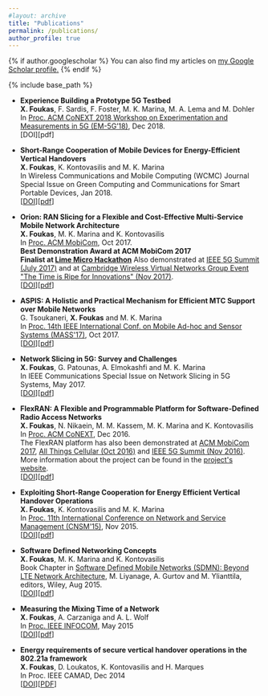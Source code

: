 ```yaml
---
#layout: archive
title: "Publications"
permalink: /publications/
author_profile: true
---
```


{% if author.googlescholar %}
  You can also find my articles on <u><a href="{{author.googlescholar}}">my Google Scholar profile</a>.</u>
{% endif %}

{% include base_path %}

* **Experience Building a Prototype 5G Testbed**  
  **X. Foukas**, F. Sardis, F. Foster, M. K. Marina, M. A. Lema and M. Dohler  
  In [Proc. ACM CoNEXT 2018 Workshop on Experimentation and Measurements in 5G (EM-5G’18)](https://conferences2.sigcomm.org/co-next/2018/#!/workshop-em5g), Dec 2018.  
  [DOI][pdf]  

* **Short-Range Cooperation of Mobile Devices for Energy-Efficient Vertical Handovers**  
  **X. Foukas**, K. Kontovasilis and M. K. Marina  
  In Wireless Communications and Mobile Computing (WCMC) Journal Special Issue on Green Computing and Communications for Smart Portable Devices, Jan 2018.  
  [[DOI](https://doi.org/10.1155/2018/3280927)][[pdf](https://www.research.ed.ac.uk/portal/files/56098037/short_range_cooperation.pdf)]  

* **Orion: RAN Slicing for a Flexible and Cost-Effective Multi-Service Mobile Network Architecture**  
  **X. Foukas**, M. K. Marina and K. Kontovasilis  
  In [Proc. ACM MobiCom](https://www.sigmobile.org/mobicom/2017/), Oct 2017.  
  **Best Demonstration Award at ACM MobiCom 2017**  
  **Finalist at [Lime Micro Hackathon](https://www.btplc.com/btinfinitylab/LimeMicro/)**
  Also demonstrated at [IEEE 5G Summit (July 2017)](http://www.5gsummit.org/greece/) and at [Cambridge Wireless Virtual Networks Group Event "The Time is Ripe for Innovations" (Nov 2017)](https://www.cambridgewireless.co.uk/events/67373-virtual-networks-sig-the-time-is-ripe-for-in/).  
  [[DOI](https://doi.org/10.1145/3117811.3117831)][[pdf](https://www.research.ed.ac.uk/portal/files/42138372/orion_final_version_2.pdf)]  

*  **ASPIS: A Holistic and Practical Mechanism for Efficient MTC Support over Mobile Networks**   
   G. Tsoukaneri, **X. Foukas** and M. K. Marina  
   In [Proc. 14th IEEE International Conf. on Mobile Ad-hoc and Sensor Systems (MASS'17)](https://mass2017.engineering.osu.edu/), Oct 2017.  
   [[DOI](https://doi.org/10.1109/MASS.2017.30)][[pdf](https://www.research.ed.ac.uk/portal/files/42138358/ASPIS_A_Holistic_and_Practical_Mechanism_for_Efficient_MTC_Support_over_Mobile_Networks_1.pdf)]  

*  **Network Slicing in 5G: Survey and Challenges**  
   **X. Foukas**, G. Patounas, A. Elmokashfi and M. K. Marina  
   In IEEE Communications Special Issue on Network Slicing in 5G Systems, May 2017.  
   [[DOI](https://doi.org/10.1109/MCOM.2017.1600951)][[pdf](https://www.research.ed.ac.uk/portal/files/32883461/network_slicing_5g_final_version_1.pdf)]  

*  **FlexRAN: A Flexible and Programmable Platform for Software-Defined Radio Access Networks**  
   **X. Foukas**, N. Nikaein, M. M. Kassem, M. K. Marina and K. Kontovasilis  
   In [Proc. ACM CoNEXT](http://conferences2.sigcomm.org/co-next/2016), Dec 2016.  
   The FlexRAN platform has also been demonstrated at [ACM MobiCom 2017](https://www.sigmobile.org/mobicom/2017/), [All Things Cellular (Oct 2016)](https://networks.inf.ed.ac.uk/atc/index.html) and [IEEE 5G Summit (Nov 2016)](http://www.5gsummit.org/berlin/).  
   More information about the project can be found in the [project's website](https://networks.inf.ed.ac.uk/flexran/).  
   [[DOI](https://doi.org/10.1145/2999572.2999599)][[pdf](https://www.research.ed.ac.uk/portal/files/28562578/flexran_1.pdf)]

*  **Exploiting Short-Range Cooperation for Energy Efficient Vertical Handover Operations**  
   **X. Foukas**, K. Kontovasilis and M. K. Marina  
   In [Proc. 11th International Conference on Network and Service Management (CNSM'15)](http://www.cnsm-conf.org/2015/), Nov 2015.  
   [[DOI](https://doi.org/10.1109/CNSM.2015.7367374)][[pdf](https://www.research.ed.ac.uk/portal/files/24657161/1570163993.pdf)]

*  **Software Defined Networking Concepts**  
   **X. Foukas**, M. K. Marina and K. Kontovasilis  
   Book Chapter in [Software Defined Mobile Networks (SDMN): Beyond LTE Network Architecture](https://www.wiley.com/en-us/Software+Defined+Mobile+Networks+(SDMN):+Beyond+LTE+Network+Architecture-p-9781118900284), M. Liyanage, A. Gurtov and M. Ylianttila, editors, Wiley, Aug 2015.  
   [[DOI](http://dx.doi.org/10.1002%2F9781118900253.ch3)][[pdf](https://xfoukas.github.io/files/sdn-chapter.pdf)]  

*  **Measuring the Mixing Time of a Network**  
   **X. Foukas**, A. Carzaniga and A. L. Wolf  
   In [Proc. IEEE INFOCOM](http://infocom2015.ieee-infocom.org/), May 2015  
   [[DOI](https://doi.org/10.1109/INFOCOM.2015.7218667)][[pdf](https://xfoukas.github.io/files/mixing-infocom15.pdf)]

*  **Energy requirements of secure vertical handover operations in the 802.21a framework**  
   **X. Foukas**, D. Loukatos, K. Kontovasilis and H. Marques  
   In Proc. IEEE CAMAD, Dec 2014  
   [[DOI](https://doi.org/10.1109/CAMAD.2014.7033257)][[PDF](https://xfoukas.github.io/files/foukas-camad14.pdf)]  

